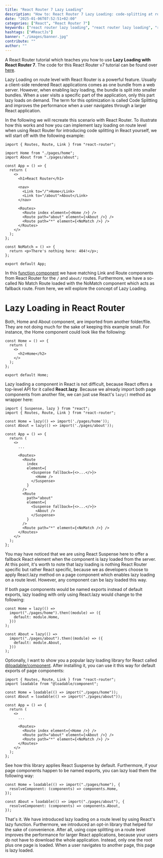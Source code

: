 ```yaml
---
title: "React Router 7 Lazy Loading"
description: "How to: React Router 7 Lazy Loading: code-splitting at route level helps you lazy-load just the things that are needed by the user, which dramatically improves the performance ..."
date: "2025-01-06T07:52:51+02:00"
categories: ["React", "React Router 7"]
keywords: ["react router lazy loading", "react router lazy loading", "react router 7"]
hashtags: ["#ReactJs"]
banner: "./images/banner.jpg"
contribute: ""
author: ""
---
```


<Sponsorship />

A React Router tutorial which teaches you how to use **Lazy Loading with React Router 7**. The code for this React Router v7 tutorial can be found over [here](https://github.com/rwieruch/examples/tree/main/react-router-lazy-loading).

<ReadMore label="React Router 7 Introduction" link="/react-router/" />

Lazy Loading on route level with React Router is a powerful feature. Usually a client-side rendered React applications comes as one bundle from a web server. However, when enabling lazy loading, the bundle is split into smaller bundles. When a user visits a specific part of the application, only this part lazy loads on demand. The term for this optimization is called Code Splitting and improves the performance when a user navigates through a larger React application.

In the following we will recreate this scenario with React Router. To illustrate how this works and how you can implement lazy loading on route level when using React Router for introducing code splitting in React yourself, we will start off with the following example:

```tsx
import { Routes, Route, Link } from "react-router";

import Home from "./pages/home";
import About from "./pages/about";

const App = () => {
  return (
    <>
      <h1>React Router</h1>

      <nav>
        <Link to="/">Home</Link>
        <Link to="/about">About</Link>
      </nav>

      <Routes>
        <Route index element={<Home />} />
        <Route path="about" element={<About />} />
        <Route path="*" element={<NoMatch />} />
      </Routes>
    </>
  );
};

const NoMatch = () => {
  return <p>There's nothing here: 404!</p>;
};

export default App;
```

In this [function component](/react-function-component/) we have matching Link and Route components from React Router for the `/` and `about/` routes. Furthermore, we have a so-called No Match Route loaded with the NoMatch component which acts as fallback route. From here, we will explore the concept of Lazy Loading.

# Lazy Loading in React Router

Both, Home and About component, are imported from another folder/file. They are not doing much for the sake of keeping this example small. For instance, the Home component could look like the following:

```tsx
const Home = () => {
  return (
    <>
      <h2>Home</h2>
    </>
  );
};

export default Home;
```

Lazy loading a component in React is not difficult, because React offers a top-level API for it called **React.lazy**. Because we already import both page components from another file, we can just use React's `lazy()` method as wrapper here:

```tsx{1,4-5,16,18,24,26}
import { Suspense, lazy } from "react";
import { Routes, Route, Link } from "react-router";

const Home = lazy(() => import('./pages/home'));
const About = lazy(() => import('./pages/about'));

const App = () => {
  return (
    <>
      ...

      <Routes>
        <Route
          index
          element={
            <Suspense fallback={<>...</>}>
              <Home />
            </Suspense>
          }
        />
        <Route
          path="about"
          element={
            <Suspense fallback={<>...</>}>
              <About />
            </Suspense>
          }
        />
        <Route path="*" element={<NoMatch />} />
      </Routes>
    </>
  );
};
```

You may have noticed that we are using React Suspense here to offer a fallback React element when the component is lazy loaded from the server. At this point, it's worth to note that lazy loading is nothing React Router specific but rather React specific, because we as developers choose to apply React.lazy method on a page component which enables lazy loading on a route level. However, any component can be lazy loaded this way.

<ReadMore label="React Folder/File Structure" link="/react-folder-structure/" />

If both page components would be named exports instead of default exports, lazy loading with only using React.lazy would change to the following:

```tsx
const Home = lazy(() =>
  import("./pages/home").then((module) => ({
    default: module.Home,
  }))
);

const About = lazy(() =>
  import("./pages/about").then((module) => ({
    default: module.About,
  }))
);
```

Optionally, I want to show you a popular lazy loading library for React called [@loadable/component](https://github.com/gregberge/loadable-components). After installing it, you can use it this way for default exports of page components:

```tsx{2,4-5,13-14}
import { Routes, Route, Link } from "react-router";
import loadable from "@loadable/component";

const Home = loadable(() => import("./pages/home"));
const About = loadable(() => import("./pages/about"));

const App = () => {
  return (
    <>
      ...

      <Routes>
        <Route index element={<Home />} />
        <Route path="about" element={<About />} />
        <Route path="*" element={<NoMatch />} />
      </Routes>
    </>
  );
};
```

See how this library applies React Suspense by default. Furthermore, if your page components happen to be named exports, you can lazy load them the following way:

```tsx
const Home = loadable(() => import("./pages/home"), {
  resolveComponent: (components) => components.Home,
});

const About = loadable(() => import("./pages/about"), {
  resolveComponent: (components) => components.About,
});
```

That's it. We have introduced lazy loading on a route level by using React's lazy function. Furthermore, we introduced an opt-in library that helped for the sake of convenience. After all, using cope splitting on a route level improves the performance for larger React applications, because your users do not have to download the whole application. Instead, only one the root plus one page is loaded. When a user navigates to another page, this page is lazy loaded.